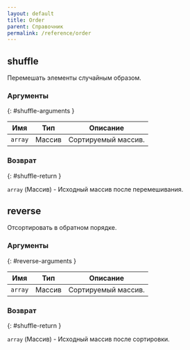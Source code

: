 ```yaml
---
layout: default
title: Order
parent: Справочник
permalink: /reference/order
---
```


## shuffle

Перемешать элементы случайным образом.

### Аргументы
{: #shuffle-arguments }

| Имя | Тип | Описание |
|-----|-----|----------|
| `array` | Массив | Сортируемый массив. |

### Возврат
{: #shuffle-return }

`array` (Массив) - Исходный массив после перемешивания.

## reverse

Отсортировать в обратном порядке.

### Аргументы
{: #reverse-arguments }

| Имя | Тип | Описание |
|-----|-----|----------|
| `array` | Массив | Сортируемый массив. |

### Возврат
{: #shuffle-return }

`array` (Массив) - Исходный массив после сортировки.